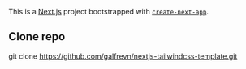 This is a [Next.js](https://nextjs.org/) project bootstrapped with [`create-next-app`](https://github.com/vercel/next.js/tree/canary/packages/create-next-app).

## Clone repo

git clone https://github.com/galfrevn/nextjs-tailwindcss-template.git
